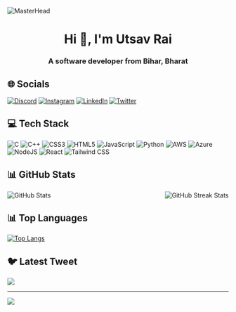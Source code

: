 ![MasterHead](https://user-images.githubusercontent.com/10498744/210012254-234538ff-d198-48aa-8964-37e6fd45d227.gif)

<h1 align="center">Hi 👋, I'm Utsav Rai</h1>
<h3 align="center">A software developer from Bihar, Bharat</h3>

## 🌐 Socials
[![Discord](https://img.shields.io/badge/Discord-%237289DA.svg?logo=discord&logoColor=white)](https://discord.gg/cr7bit#4097) [![Instagram](https://img.shields.io/badge/Instagram-%23E4405F.svg?logo=Instagram&logoColor=white)](https://instagram.com/utsxvrai) [![LinkedIn](https://img.shields.io/badge/LinkedIn-%230077B5.svg?logo=linkedin&logoColor=white)](https://linkedin.com/in/utsav-rai-16167b1b6) [![Twitter](https://img.shields.io/badge/Twitter-%231DA1F2.svg?logo=Twitter&logoColor=white)](https://twitter.com/utsxvrai)

## 💻 Tech Stack
![C](https://img.shields.io/badge/c-%2300599C.svg?style=for-the-badge&logo=c&logoColor=white) ![C++](https://img.shields.io/badge/c++-%2300599C.svg?style=for-the-badge&logo=c%2B%2B&logoColor=white) ![CSS3](https://img.shields.io/badge/css3-%231572B6.svg?style=for-the-badge&logo=css3&logoColor=white) ![HTML5](https://img.shields.io/badge/html5-%23E34F26.svg?style=for-the-badge&logo=html5&logoColor=white) ![JavaScript](https://img.shields.io/badge/javascript-%23323330.svg?style=for-the-badge&logo=javascript&logoColor=%23F7DF1E) ![Python](https://img.shields.io/badge/python-3670A0?style=for-the-badge&logo=python&logoColor=ffdd54) ![AWS](https://img.shields.io/badge/AWS-%23FF9900.svg?style=for-the-badge&logo=amazon-aws&logoColor=white) ![Azure](https://img.shields.io/badge/azure-%230072C6.svg?style=for-the-badge&logo=azure-devops&logoColor=white) ![NodeJS](https://img.shields.io/badge/node.js-6DA55F?style=for-the-badge&logo=node.js&logoColor=white) ![React](https://img.shields.io/badge/react-%2320232a.svg?style=for-the-badge&logo=react&logoColor=%2361DAFB) ![Tailwind CSS](https://img.shields.io/badge/Tailwind%20CSS-06B6D4.svg?style=for-the-badge&logo=Tailwind-CSS&logoColor=white)

## 📊 GitHub Stats
<div style="display: flex; justify-content: space-between;">
  <div>
    <img src="https://github-readme-stats.vercel.app/api?username=utsxvrai&theme=dark&hide_border=false&include_all_commits=false&count_private=false" alt="GitHub Stats" />
  </div>
  <div>
    <img src="https://github-readme-streak-stats.herokuapp.com/?user=utsxvrai&theme=dark&hide_border=false" alt="GitHub Streak Stats" />
  </div>
</div>

## 📊 Top Languages
[![Top Langs](https://github-readme-stats.vercel.app/api/top-langs/?username=utsxvrai)](https://github.com/utsxvrai/github-readme-stats)

## 🐦 Latest Tweet
[![](https://gtce.itsvg.in/api?username=utsxvrai)](https://github.com/VishwaGauravIn/github-twitter-card-embed)

---

[![](https://visitcount.itsvg.in/api?id=utsxvrai&icon=0&color=0)](https://visitcount.itsvg.in)


<!-- Proudly created with GPRM ( https://gprm.itsvg.in ) -->
